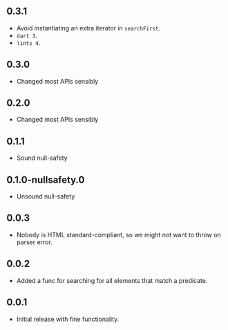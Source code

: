 ## 0.3.1

- Avoid instantiating an extra iterator in `searchFirst`.
- `dart 3`.
- `lints 4`.

## 0.3.0

- Changed most APIs sensibly

## 0.2.0

- Changed most APIs sensibly

## 0.1.1

- Sound null-safety

## 0.1.0-nullsafety.0

- Unsound null-safety

## 0.0.3

- Nobody is HTML standard-compliant, so we might not want to throw on parser
  error.

## 0.0.2

- Added a func for searching for all elements that match a predicate.

## 0.0.1

- Initial release with fine functionality.
